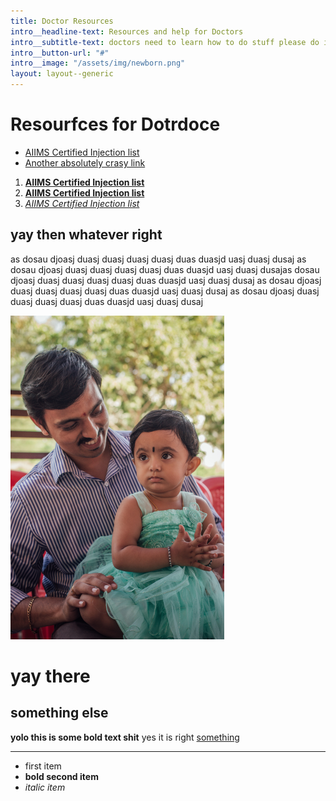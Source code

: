 ```yaml
---
title: Doctor Resources
intro__headline-text: Resources and help for Doctors
intro__subtitle-text: doctors need to learn how to do stuff please do it naaaa
intro__button-url: "#"
intro__image: "/assets/img/newborn.png"
layout: layout--generic
---
```


# Resourfces for Dotrdoce

- [AIIMS Certified Injection list](#)
- [Another absolutely crasy link](#)

1. **[AIIMS Certified Injection list](#)**
2. **[AIIMS Certified Injection list](#)**
2. *[AIIMS Certified Injection list](#)*

## yay then whatever right

as dosau djoasj duasj duasj duasj duasj duas duasjd uasj duasj dusaj as dosau djoasj duasj duasj duasj duasj duas duasjd uasj duasj dusajas dosau djoasj duasj duasj duasj duasj duas duasjd uasj duasj dusaj as dosau djoasj duasj duasj duasj duasj duas duasjd uasj duasj dusaj as dosau djoasj duasj duasj duasj duasj duas duasjd uasj duasj dusaj

![ashdousahdouahsoa](/assets/img/baby.png)

# yay there

## something else

**yolo this is some bold text shit** yes it is right [something](#)

---

- first item
- **bold second item**
- *italic item*




































<!-- <div class="intro">

	<h1>Aman Srivastava is a freelance graphic designer with a focus on branding, storytelling, and illustration.</h1>

	<h2>Check out <a href="#">his work</a>, learn more <a href="#">about him</a> or <a href="#">high five him</a>.</h2>
</div>

<div class="intro">
	<h1>Check out <a href="#">his work</a>, learn more <a href="#">about him</a> or <a href="#">high five him</a>.</h1>
</div>

</a><a href="#">
	<span>we all do something.</span>
</a>



<a href="#">
	<span>we all do something.</span>
</a>
<a href="#">
	<span>we all do something.</span>
</a>
<a href="#">
	<span>we all do something.</span>
</a>
<a href="#">
	<span>we all do something.</span>
</a>
<a href="#">
	<span>we all do something.</span>
</a>
<a href="#">
	<span>we all do something.</span>
</a>
<a href="#">
	<span>we all do something.</span>
</a>
<a href="#">
	<span>we all do something.</span>
</a>
<a href="#">
	<span>we all do something.</span>
</a> -->

